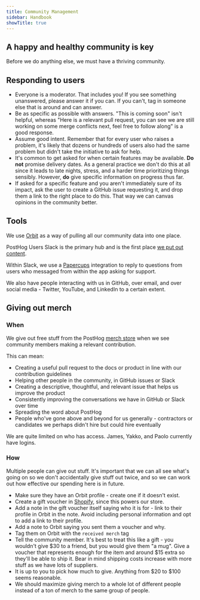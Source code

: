 ```yaml
---
title: Community Management
sidebar: Handbook
showTitle: true
---
```


## A happy and healthy community is key

Before we do anything else, we must have a thriving community.

## Responding to users

* Everyone is a moderator. That includes you! If you see something unanswered, please answer it if you can. If you can't, tag in someone else that is around and can answer.
* Be as specific as possible with answers. "This is coming soon" isn't helpful, whereas "Here is a relevant pull request, you can see we are still working on some merge conflicts next, feel free to follow along" is a good response.
* Assume good intent. Remember that for every user who raises a problem, it's likely that dozens or hundreds of users also had the same problem but didn't take the initiative to ask for help.
* It's common to get asked for when certain features may be available. **Do not** promise delivery dates. As a general practice we don't do this at all since it leads to late nights, stress, and a harder time prioritizing things sensibly. However, **do** give specific information on progress thus far.
* If asked for a specific feature and you aren't immediately sure of its impact, ask the user to create a GitHub issue requesting it, and drop them a link to the right place to do this. That way we can canvas opinions in the community better.

## Tools

We use [Orbit](https://app.orbit.love) as a way of pulling all our community data into one place.

PostHog Users Slack is the primary hub and is the first place [we put out content](/releasing-content).

Within Slack, we use a [Papercups](https://papercups.io/) integration to reply to questions from users who messaged from within the app asking for support.

We also have people interacting with us in GitHub, over email, and over social media - Twitter, YouTube, and LinkedIn to a certain extent.

## Giving out merch

### When

We give out free stuff from the PostHog [merch store](https://merch.posthog.com) when we see community members making a relevant contribution.

This can mean:

* Creating a useful pull request to the docs or product in line with our contribution guidelines
* Helping other people in the community, in GitHub issues or Slack
* Creating a descriptive, thoughtful, and relevant issue that helps us improve the product
* Consistently improving the conversations we have in GitHub or Slack over time
* Spreading the word about PostHog
* People who've gone above and beyond for us generally - contractors or candidates we perhaps didn't hire but could hire eventually

We are quite limited on who has access. James, Yakko, and Paolo currently have logins.

### How

Multiple people can give out stuff. It's important that we can all see what's going on so we don't accidentally give stuff out twice, and so we can work out how effective our spending here is in future.

* Make sure they have an Orbit profile - create one if it doesn't exist.
* Create a gift voucher in [Shopify](https://shopify.com), since this powers our store.
* Add a note in the gift voucher itself saying who it is for - link to their profile in Orbit in the note. Avoid including personal information and opt to add a link to their profile.
* Add a note to Orbit saying you sent them a voucher and why.
* Tag them on Orbit with the `received merch` tag
* Tell the community member. It's best to treat this like a gift - you wouldn't give $30 to a friend, but you would give them "a mug". Give a voucher that represents enough for the item and around $15 extra so they'll be able to ship it. Bear in mind shipping costs increase with more stuff as we have lots of suppliers.
* It is up to you to pick how much to give. Anything from $20 to $100 seems reasonable.
* We should maximize giving merch to a whole lot of different people instead of a ton of merch to the same group of people.
